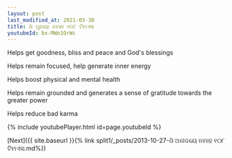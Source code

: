 ```yaml
---
layout: post
last_modified_at: 2021-03-30
title: ଓଁ ଗୁହାୟା ନମାହ ୧୦୮ ଟିମଏସ
youtubeId: bx-MWo1OrWc
---
```

 
 
Helps get goodness, bliss and peace and God's blessings
 
Helps remain focused, help generate inner energy 
 
Helps boost physical and mental health 
 
Helps remain grounded and generates a sense of gratitude towards the greater power 
 
Helps reduce bad karma
 
 
 
 


{% include youtubePlayer.html id=page.youtubeId %}
 
[Next]({{ site.baseurl }}{% link  split1/_posts/2013-10-27-ଓଁ ଅନାଦୟେ ନମାହ ୧୦୮ ଟିମଏସ.md%})
 
